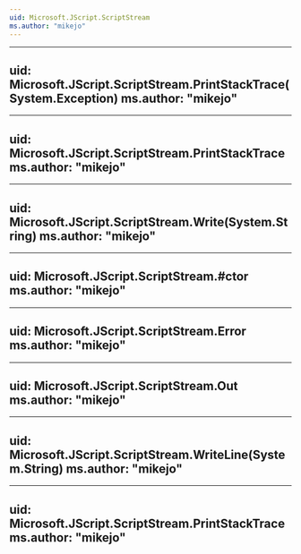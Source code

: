 ```yaml
---
uid: Microsoft.JScript.ScriptStream
ms.author: "mikejo"
---
```


---
uid: Microsoft.JScript.ScriptStream.PrintStackTrace(System.Exception)
ms.author: "mikejo"
---

---
uid: Microsoft.JScript.ScriptStream.PrintStackTrace
ms.author: "mikejo"
---

---
uid: Microsoft.JScript.ScriptStream.Write(System.String)
ms.author: "mikejo"
---

---
uid: Microsoft.JScript.ScriptStream.#ctor
ms.author: "mikejo"
---

---
uid: Microsoft.JScript.ScriptStream.Error
ms.author: "mikejo"
---

---
uid: Microsoft.JScript.ScriptStream.Out
ms.author: "mikejo"
---

---
uid: Microsoft.JScript.ScriptStream.WriteLine(System.String)
ms.author: "mikejo"
---

---
uid: Microsoft.JScript.ScriptStream.PrintStackTrace
ms.author: "mikejo"
---
